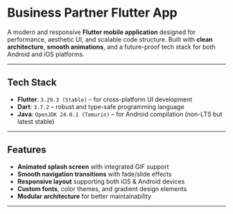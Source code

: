 # Business Partner Flutter App

A modern and responsive **Flutter mobile application** designed for performance, aesthetic UI, and scalable code structure. Built with **clean architecture**, **smooth animations**, and a future-proof tech stack for both Android and iOS platforms.

---

## Tech Stack

- **Flutter**: `3.29.3 (Stable)` – for cross-platform UI development  
- **Dart**: `3.7.2` – robust and type-safe programming language  
- **Java**: `OpenJDK 24.0.1 (Temurin)` – for Android compilation (non-LTS but latest stable)

---

## Features

- **Animated splash screen** with integrated GIF support  
- **Smooth navigation transitions** with fade/slide effects  
- **Responsive layout** supporting both iOS & Android devices  
- **Custom fonts**, color themes, and gradient design elements  
- **Modular architecture** for better maintainability  

---